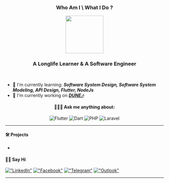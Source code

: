 <div align="center">

### Who Am I \ What I Do ?

<img src="https://25.media.tumblr.com/03f4da17fb89ade647863d640eddbfba/tumblr_msv2wqoLW11qiv1fao1_1280.gif" width="120"/>
  

### A Longlife Learner & A Software Engineer
  
</div>
<br/>

- 🌱 I'm currently learning: <b><i>Software System Design, Software System Modeling, API Design, Flutter, NodeJs </i></b>
- 🔭 I'm currently working on <i><b>[DUNE🎶](https://github.com/DMouayad/DUNE)</b></i>
<div align="center">
  
#### 🙋🏻‍♂️ Ask me anything about:
  ![Flutter](https://img.shields.io/badge/Flutter-%2302569B.svg?style=flat&logo=Flutter&logoColor=white)
  ![Dart](https://img.shields.io/badge/dart-%230175C2.svg?style=flat&logo=dart&logoColor=white)
  ![PHP](https://img.shields.io/badge/php-%23593d88.svg?style=flat&logo=php&logoColor=white)
  ![Laravel](https://img.shields.io/badge/laravel-%23FF2D20.svg?style=flat&logo=laravel&logoColor=white)

</div>
<hr/>

#### 🛠 Projects

- 

#### 👋🏻 Say Hi
  [!["LinkedIn"](https://img.shields.io/badge/LinkedIn-blue?style=flat&logo=linkedin&labelColor=blue)](https://www.linkedin.com/in/mouayad-alhamwi-85bb9420b/)
  [!["Facebook"](https://img.shields.io/badge/Facebook-blue?style=flat&logo=facebook&labelColor=white)](https://www.facebook.com/moaiad.alham/)
  [!["Telegram"](https://img.shields.io/badge/Telegram-blue?style=flat&logo=telegram&labelColor=white)](https://t.me/DDragon13)
  [!["Outlook"](https://img.shields.io/badge/Outlook-blue?style=flat&logo=microsoft-outlook&logoColor=white)](mailto:muayad.perun@outlook.com)
  
<hr/>
